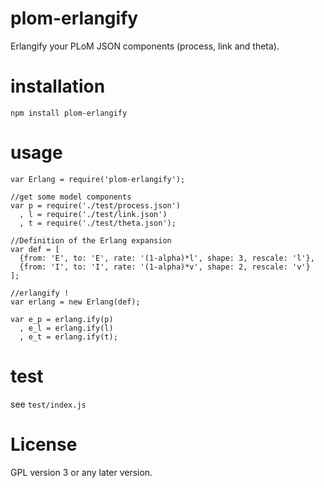 plom-erlangify
==============

Erlangify your PLoM JSON components (process, link and theta).


installation
============

    npm install plom-erlangify

usage
=====

    var Erlang = require('plom-erlangify');
    
    //get some model components
    var p = require('./test/process.json')
      , l = require('./test/link.json')
      , t = require('./test/theta.json');
    
    //Definition of the Erlang expansion
    var def = [
      {from: 'E', to: 'E', rate: '(1-alpha)*l', shape: 3, rescale: 'l'},
      {from: 'I', to: 'I', rate: '(1-alpha)*v', shape: 2, rescale: 'v'}
    ];
    
    //erlangify !    
    var erlang = new Erlang(def);
    
    var e_p = erlang.ify(p)
      , e_l = erlang.ify(l)
      , e_t = erlang.ify(t);      

test
====

see ```test/index.js```


License
=======

GPL version 3 or any later version.
